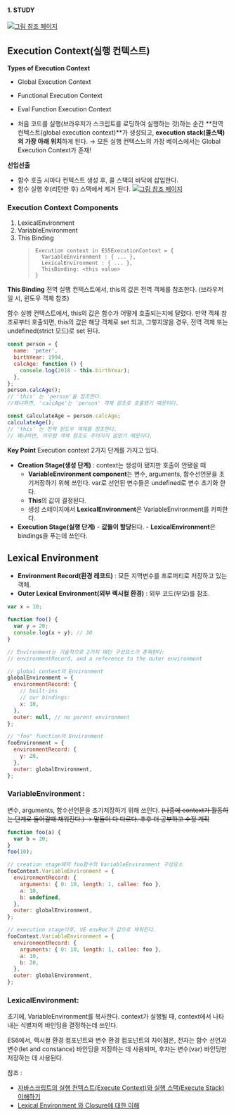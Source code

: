 #### 1. STUDY

![](https://images.velog.io/images/seulgea/post/f0d54cf7-69ea-4d77-8851-18d4d3722afa/i0wi0z9w3hcf74vy08u3.png)[그림 참조 페이지](https://dev.to/aartiprabhu/advanced-js-recap-part-1-1oa6)

## Execution Context(실행 컨텍스트)

**Types of Execution Context**

- Global Execution Context
- Functional Execution Context
- Eval Function Execution Context

- 처음 코드를 실행(브라우저가 스크립트를 로딩하여 실행하는 것)하는 순간 **전역 컨텍스트(global execution context)**가 생성되고, **execution stack(콜스택)의 가장 아래 위치**하게 된다.
  → 모든 실행 컨텍스느의 가장 베이스에서는 Global Execution Context가 존재!

**선입선출**

- 함수 호출 시마다 컨텍스트 생성 후, 콜 스택의 바닥에 삽입한다.
- 함수 실행 후(리턴한 후) 스택에서 제거 된다.
  ![](https://images.velog.io/images/seulgea/post/01625c47-4cee-4239-8040-cd92d01b5590/1_ACtBy8CIepVTOSYcVwZ34Q.png)[그림 참조 페이지](https://blog.bitsrc.io/understanding-execution-context-and-execution-stack-in-javascript-1c9ea8642dd0)

### Execution Context Components

1. LexicalEnvironment
2. VariableEnvironment
3. This Binding
   > ```
   > Execution context in ES5ExecutionContext = {
   >   VariableEnvironment : { ... },
   >   LexicalEnvironment : { ... },
   >   ThisBinding: <this value>
   > }
   > ```

**This Binding**
전역 실행 컨텍스트에서, this의 값은 전역 객체를 참조한다.
(브라우저일 시, 윈도우 객체 참조)

함수 실행 컨텍스트에서, this의 값은 함수가 어떻게 호출되는지에 달렸다. 만약 객체 참조로부터 호출되면, this의 값은 해당 객체로 set 되고, 그렇지않을 경우, 전역 객체 또는 undefined(strict 모드)로 set 된다.

```js
const person = {
  name: 'peter',
  birthYear: 1994,
  calcAge: function () {
    console.log(2018 - this.birthYear);
  },
};
person.calcAge();
// 'this' 는 'person'을 참조한다.
//왜냐하면, 'calcAge'는 'person' 객체 참조로 호출됐기 때문이다.

const calculateAge = person.calcAge;
calculateAge();
// 'this' 는 전역 윈도우 객체를 참조한다.
// 왜냐하면, 아무럼 객체 참조도 주어지지 않았기 때문이다.
```

**Key Point**
Execution context 2가지 단계를 가지고 있다.

- **Creation Stage(생성 단계)** : context는 생성이 됐지만 호출이 안됐을 때
  - **VariableEnvironment component**는 변수, arguments, 함수선언문을 초기저장하기 위해 쓰인다. var로 선언된 변수들은 undefined로 변수 초기화 한다.
  - **This**의 값이 결정된다.
  - 생성 스테이지에서 **LexicalEnvironment**은 VariableEnvironment를 카피한다.
- **Execution Stage(실행 단계)** - **값들이 할당**된다. - **LexicalEnvironment**은 bindings을 푸는데 쓰인다.
  <br />

## Lexical Environment

- **Environment Record(환경 레코드)** : 모든 지역변수를 프로퍼티로 저장하고 있는 객체.
- **Outer Lexical Environment(외부 렉시컬 환경)** : 외부 코드(부모)를 참조.

```js
var x = 10;

function foo() {
  var y = 20;
  console.log(x + y); // 30
}

// Environment는 기술적으로 2가지 메인 구성요소가 존재한다:
// environmentRecord, and a reference to the outer environment

// global context의 Environment
globalEnvironment = {
  environmentRecord: {
    // built-ins
    // our bindings:
    x: 10,
  },
  outer: null, // no parent environment
};

// "foo" function의 Environment
fooEnvironment = {
  environmentRecord: {
    y: 20,
  },
  outer: globalEnvironment,
};
```

### VariableEnvironment :

변수, arguments, 함수선언문을 초기저장하기 위해 쓰인다.
~~(나중에 context가 활동하는 단계로 들어갈때 채워진다.) → 말들이 다 다르다. 추후 더 공부하고 수정 계획~~

```js
function foo(a) {
  var b = 20;
}
foo(10);

// creation stage때의 foo함수의 VariableEnvironment 구성요소
fooContext.VariableEnvironment = {
  environmentRecord: {
    arguments: { 0: 10, length: 1, callee: foo },
    a: 10,
    b: undefined,
  },
  outer: globalEnvironment,
};

// execution stage이후, VE envRec가 값으로 채워진다.
fooContext.VariableEnvironment = {
  environmentRecord: {
    arguments: { 0: 10, length: 1, callee: foo },
    a: 10,
    b: 20,
  },
  outer: globalEnvironment,
};
```

### LexicalEnvironment:

초기에, VariableEnvironment를 복사한다.
context가 실행될 때, context에서 나타내는 식별자의 바인딩을 결정하는데 쓰인다.

ES6에서, 렉시컬 환경 컴포넌트와 변수 환경 컴포넌트의 차이점은, 전자는 함수 선언과 변수(let and constance) 바인딩을 저장하는 데 사용되며, 후자는 변수(var) 바인딩만 저장하는 데 사용된다.

참조 :

- [자바스크립트의 실행 컨텍스트(Execute Context)와 실행 스택(Execute Stack) 이해하기](https://velog.io/@bisu8018/Understanding-Execution-Context-and-Execution-Stack-in-Javascript)
- [Lexical Environment 와 Closure에 대한 이해](https://velog.io/@paulkim/e)
